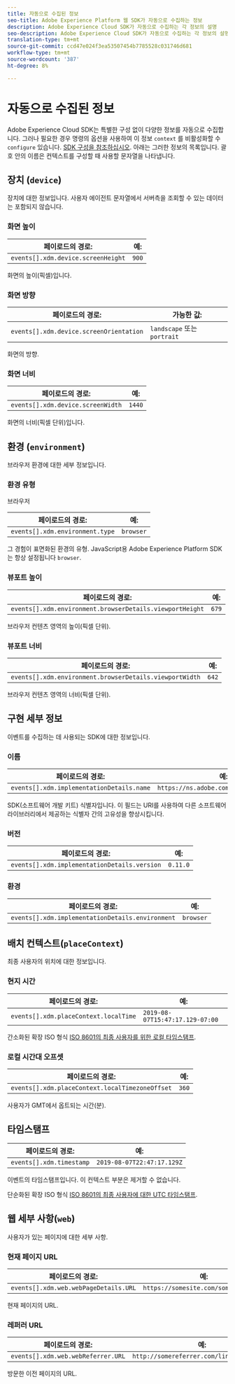 ```yaml
---
title: 자동으로 수집된 정보
seo-title: Adobe Experience Platform 웹 SDK가 자동으로 수집하는 정보
description: Adobe Experience Cloud SDK가 자동으로 수집하는 각 정보의 설명
seo-description: Adobe Experience Cloud SDK가 자동으로 수집하는 각 정보의 설명
translation-type: tm+mt
source-git-commit: ccd47e024f3ea53507454b7785528c031746d681
workflow-type: tm+mt
source-wordcount: '387'
ht-degree: 8%

---
```



# 자동으로 수집된 정보

Adobe Experience Cloud SDK는 특별한 구성 없이 다양한 정보를 자동으로 수집합니다. 그러나 필요한 경우 명령의 옵션을 사용하여 이 정보 `context` 를 비활성화할 수 `configure` 있습니다. [SDK 구성을 참조하십시오](../fundamentals/configuring-the-sdk.md). 아래는 그러한 정보의 목록입니다. 괄호 안의 이름은 컨텍스트를 구성할 때 사용할 문자열을 나타냅니다.

## 장치 (`device`)

장치에 대한 정보입니다. 사용자 에이전트 문자열에서 서버측을 조회할 수 있는 데이터는 포함되지 않습니다.

### 화면 높이

| **페이로드의 경로:** | **예:** |
| ---------------------------------- | ------------ |
| `events[].xdm.device.screenHeight` | `900` |

화면의 높이(픽셀)입니다.

### 화면 방향

| **페이로드의 경로:** | **가능한 값:** |
| --------------------------------------- | ------------------------- |
| `events[].xdm.device.screenOrientation` | `landscape` 또는 `portrait` |

화면의 방향.

### 화면 너비

| **페이로드의 경로:** | **예:** |
| --------------------------------- | ------------ |
| `events[].xdm.device.screenWidth` | `1440` |

화면의 너비(픽셀 단위)입니다.

## 환경 (`environment`)

브라우저 환경에 대한 세부 정보입니다.

### 환경 유형

브라우저

| **페이로드의 경로:** | **예:** |
| ------------------------------- | ------------ |
| `events[].xdm.environment.type` | `browser` |

그 경험이 표면화된 환경의 유형. JavaScript용 Adobe Experience Platform SDK는 항상 설정됩니다 `browser`.

### 뷰포트 높이

| **페이로드의 경로:** | **예:** |
| -------------------------------------------------------- | ------------ |
| `events[].xdm.environment.browserDetails.viewportHeight` | `679` |

브라우저 컨텐츠 영역의 높이(픽셀 단위).

### 뷰포트 너비

| **페이로드의 경로:** | **예:** |
| ------------------------------------------------------- | ------------ |
| `events[].xdm.environment.browserDetails.viewportWidth` | `642` |

브라우저 컨텐츠 영역의 너비(픽셀 단위).

## 구현 세부 정보

이벤트를 수집하는 데 사용되는 SDK에 대한 정보입니다.

### 이름

| **페이로드의 경로:** | **예:** |
| ----------------------------------------- | --------------------------------------- |
| `events[].xdm.implementationDetails.name` | `https://ns.adobe.com/experience/alloy` |

SDK(소프트웨어 개발 키트) 식별자입니다.  이 필드는 URI를 사용하여 다른 소프트웨어 라이브러리에서 제공하는 식별자 간의 고유성을 향상시킵니다.

### 버전

| **페이로드의 경로:** | **예:** |
| -------------------------------------------- | ------------ |
| `events[].xdm.implementationDetails.version` | `0.11.0` |

### 환경

| **페이로드의 경로:** | **예:** |
| ------------------------------------------------ | ------------ |
| `events[].xdm.implementationDetails.environment` | `browser` |


## 배치 컨텍스트(`placeContext`)

최종 사용자의 위치에 대한 정보입니다.

### 현지 시간

| **페이로드의 경로:** | **예:** |
| ------------------------------------- | ------------------------------- |
| `events[].xdm.placeContext.localTime` | `2019-08-07T15:47:17.129-07:00` |

간소화된 확장 ISO 형식 [ISO 8601의 최종 사용자를 위한 로컬 타임스탬프](https://tools.ietf.org/html/rfc3339#section-5.6).

### 로컬 시간대 오프셋

| **페이로드의 경로:** | **예:** |
| ----------------------------------------------- | ------------ |
| `events[].xdm.placeContext.localTimezoneOffset` | `360` |

사용자가 GMT에서 옵트되는 시간(분).

## 타임스탬프

| **페이로드의 경로:** | **예:** |
| ------------------------ | -------------------------- |
| `events[].xdm.timestamp` | `2019-08-07T22:47:17.129Z` |

이벤트의 타임스탬프입니다.  이 컨텍스트 부분은 제거할 수 없습니다.

단순화된 확장 ISO 형식 [ISO 8601의 최종 사용자에 대한 UTC 타임스탬프](https://tools.ietf.org/html/rfc3339#section-5.6).

## 웹 세부 사항(`web`)

사용자가 있는 페이지에 대한 세부 사항.

### 현재 페이지 URL

| **페이로드의 경로:** | **예:** |
| ------------------------------------- | ------------------------------------ |
| `events[].xdm.web.webPageDetails.URL` | `https://somesite.com/somepage.html` |

현재 페이지의 URL.

### 레퍼러 URL

| **페이로드의 경로:** | **예:** |
| ---------------------------------- | ----------------------------------------- |
| `events[].xdm.web.webReferrer.URL` | `http://somereferrer.com/linkedpage.html` |

방문한 이전 페이지의 URL.

